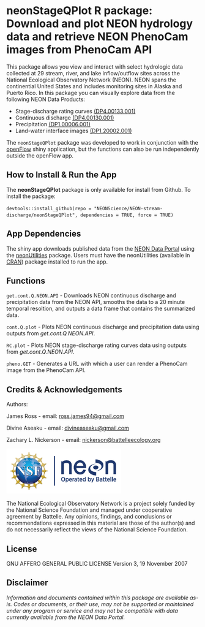 neonStageQPlot R package: Download and plot NEON hydrology data and
retrieve NEON PhenoCam images from PhenoCam API
================

<!-- README.md is generated from README.Rmd. Please edit that file -->
<!-- ****** Description ****** -->

This package allows you view and interact with select hydrologic data
collected at 29 stream, river, and lake inflow/outflow sites across the
National Ecological Observatory Network (NEON). NEON spans the
continential United States and includes monitoring sites in Alaska and
Puerto Rico. In this package you can visually explore data from the
following NEON Data Products:

-   Stage-discharge rating curves
    [(DP4.00133.001)](https://data.neonscience.org/data-products/DP4.00133.001)
-   Continuous discharge
    [(DP4.00130.001)](https://data.neonscience.org/data-products/DP4.00130.001)
-   Precipitation
    [(DP1.00006.001)](https://data.neonscience.org/data-products/DP1.00006.001)
-   Land-water interface images
    [(DP1.20002.001)](https://data.neonscience.org/data-products/DP1.20002.001)

The `neonStageQPlot` package was developed to work in conjunction with
the
[openFlow](https://github.com/NEONScience/NEON-stream-discharge/tree/master/shiny-openFlow)
shiny application, but the functions can also be run independently
outside the openFlow app.

<!-- ****** Usage ****** -->

## How to Install & Run the App

The **neonStageQPlot** package is only available for install from
Github. To install the package:

`devtools::install_github(repo = "NEONScience/NEON-stream-discharge/neonStageQPlot", dependencies = TRUE, force = TRUE)`

## App Dependencies

The shiny app downloads published data from the [NEON Data
Portal](https://data.neonscience.org/home) using the
[neonUtilities](https://github.com/NEONScience/NEON-utilities) package.
Users must have the neonUtilities (available in
[CRAN](https://cran.r-project.org/web/packages/neonUtilities/index.html))
package installed to run the app.

## Functions

`get.cont.Q.NEON.API` - Downloads NEON continuous discharge and
precipitation data from the NEON API, smooths the data to a 20 minute
temporal resoltion, and outputs a data frame that contains the
summarized data.

`cont.Q.plot` - Plots NEON continuous discharge and precipitation data
using outputs from *get.cont.Q.NEON.API*.

`RC.plot` - Plots NEON stage-discharge rating curves data using outputs
from *get.cont.Q.NEON.API*.

`pheno.GET` - Generates a URL with which a user can render a PhenoCam
image from the PhenoCam API.

<!-- ****** Acknowledgements ****** -->

## Credits & Acknowledgements

Authors:

James Ross - email: <ross.james94@gmail.com>

Divine Aseaku - email: <divineaseaku@gmail.com>

Zachary L. Nickerson - email: <nickerson@battelleecology.org>

<!-- HTML tags to produce image, resize, add hyperlink. -->
<!-- ONLY WORKS WITH HTML or GITHUB documents -->

<a href="http://www.neonscience.org/">
<img src="logo.png" width="300px" /> </a>

<!-- Acknowledgements text -->

The National Ecological Observatory Network is a project solely funded
by the National Science Foundation and managed under cooperative
agreement by Battelle. Any opinions, findings, and conclusions or
recommendations expressed in this material are those of the author(s)
and do not necessarily reflect the views of the National Science
Foundation.

<!-- ****** License ****** -->

## License

GNU AFFERO GENERAL PUBLIC LICENSE Version 3, 19 November 2007

<!-- ****** Disclaimer ****** -->

## Disclaimer

*Information and documents contained within this package are available
as-is. Codes or documents, or their use, may not be supported or
maintained under any program or service and may not be compatible with
data currently available from the NEON Data Portal.*

